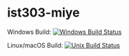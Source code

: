 # ist303-miye

Windows Build: [![Windows Build Status](https://ci.appveyor.com/api/projects/status/ec1xha3wyti8dedd?svg=true)](https://ci.appveyor.com/project/morpheby/ist303-miye)

Linux/macOS Build: [![Unix Build Status](https://travis-ci.org/morpheby/ist303-miye.svg?branch=master)](https://travis-ci.org/morpheby/ist303-miye)
